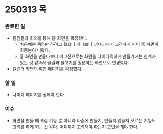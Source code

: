 # 250313 목


### 완료한 일
- 팀원들과 회의를 통해 홈 화면을 확정했다.
    - 처음에는 목업만 하려고 했으나 하다보니 UX/UI까지 고려하게 되어 홈 화면의 최종본이 나왔다.
    - 홈 화면을 만들다보니 머그잔으로는 화면을 다이나믹하게 만들기에는 한계가 있는 것 같아서 물결과 물고기를 활용하는 화면으로 변경했다.
- 캘린더 화면의 메인 페이지를 확정했다.


### 할 일
- 나머지 페이지를 정해야 한다.


### 이슈
- 화면을 만들 때 핵심 기능 뿐 아니라 나중에 만들지, 만들지 않을지 모르는 기능도 고려를 하게 되는 것 같다. 어디까지 고려해야 하는지 고민을 해야 한다.

